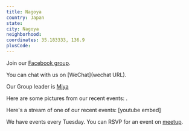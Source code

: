 ```yaml
---
title: Nagoya
country: Japan
state: 
city: Nagoya
neighborhood: 
coordinates: 35.183333, 136.9
plusCode:
---
```

Join our [Facebook group](https://www.facebook.com/groups/free.code.camp.nagoya).

You can chat with us on [WeChat](wechat URL).

Our Group leader is [Miya](freecodecamp.org/miya)

Here are some pictures from our recent events:
![]().

Here's a stream of one of our recent events:
[youtube embed]

We have events every Tuesday. You can RSVP for an event on [meetup](meetupurl).
